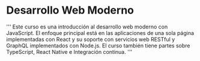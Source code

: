 # Desarrollo Web Moderno 
''' 
Este curso es una introducción al desarrollo web moderno con JavaScript. El enfoque principal está en las aplicaciones de una sola página implementadas con React y su soporte con servicios web RESTful y GraphQL implementados con Node.js. El curso también tiene partes sobre TypeScript, React Native e Integración continua.
'''
